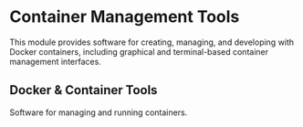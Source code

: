 # Container Management Tools

This module provides software for creating, managing, and developing with Docker containers, including graphical and terminal-based container management interfaces.

## Docker & Container Tools

Software for managing and running containers.
